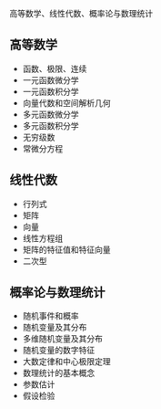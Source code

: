 高等数学、线性代数、概率论与数理统计

## 高等数学
* 函数、极限、连续
* 一元函数微分学
* 一元函数积分学
* 向量代数和空间解析几何
* 多元函数微分学
* 多元函数积分学
* 无穷级数
* 常微分方程

## 线性代数
* 行列式
* 矩阵
* 向量
* 线性方程组
* 矩阵的特征值和特征向量
* 二次型

## 概率论与数理统计
* 随机事件和概率
* 随机变量及其分布
* 多维随机变量及其分布
* 随机变量的数字特征
* 大数定律和中心极限定理
* 数理统计的基本概念
* 参数估计
* 假设检验